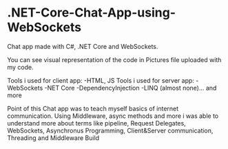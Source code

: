 # .NET-Core-Chat-App-using-WebSockets
Chat app made with C#, .NET Core and WebSockets.

You can see visual representation of the code in Pictures file uploaded with my code.

Tools i used for client app:
-HTML, JS
Tools i used for server app:
-WebSockets
-NET Core
-DependencyInjection
-LINQ (almost none)...
and more

Point of this Chat app was to teach myself basics of internet communication.
Using Middleware, async methods and more i was able to understand more about terms like pipeline, Request Delegates, 
WebSockets, Asynchronus Programming, Client&Server communication, Threading and Middleware Build
